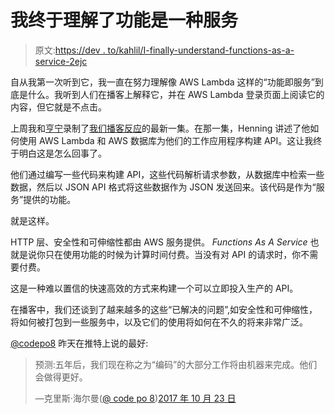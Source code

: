 # 我终于理解了功能是一种服务

> 原文:[https://dev . to/kahlil/I-finally-understand-functions-as-a-service-2ejc](https://dev.to/kahlil/i-finally-understood-functions-as-a-service-2ejc)

自从我第一次听到它，我一直在努力理解像 AWS Lambda 这样的“功能即服务”到底是什么。我听到人们在播客上解释它，并在 AWS Lambda 登录页面上阅读它的内容，但它就是不点击。

上周我和[亨宁](http://twitter.com/hglattergotz)录制了[我们播客反应](http://reactive.audio/87)的最新一集。在那一集，Henning 讲述了他如何使用 AWS Lambda 和 AWS 数据库为他们的工作应用程序构建 API。这让我终于明白这是怎么回事了。

他们通过编写一些代码来构建 API，这些代码解析请求参数，从数据库中检索一些数据，然后以 JSON API 格式将这些数据作为 JSON 发送回来。该代码是作为“服务”提供的功能。

就是这样。

HTTP 层、安全性和可伸缩性都由 AWS 服务提供。 *Functions As A Service* 也就是说你只在使用功能的时候为计算时间付费。当没有对 API 的请求时，你不需要付费。

这是一种难以置信的快速高效的方式来构建一个可以立即投入生产的 API。

在播客中，我们还谈到了越来越多的这些“已解决的问题”,如安全性和可伸缩性，将如何被打包到一些服务中，以及它们的使用将如何在不久的将来非常广泛。

[@codepo8](http://twitter.com/codepo8) 昨天在推特上说的最好:

> 预测:五年后，我们现在称之为“编码”的大部分工作将由机器来完成。他们会做得更好。
> 
> —克里斯·海尔曼([@ code po 8](https://dev.to/codepo8))[2017 年 10 月 23 日](https://twitter.com/codepo8/status/922380136531537921?ref_src=twsrc%5Etfw)